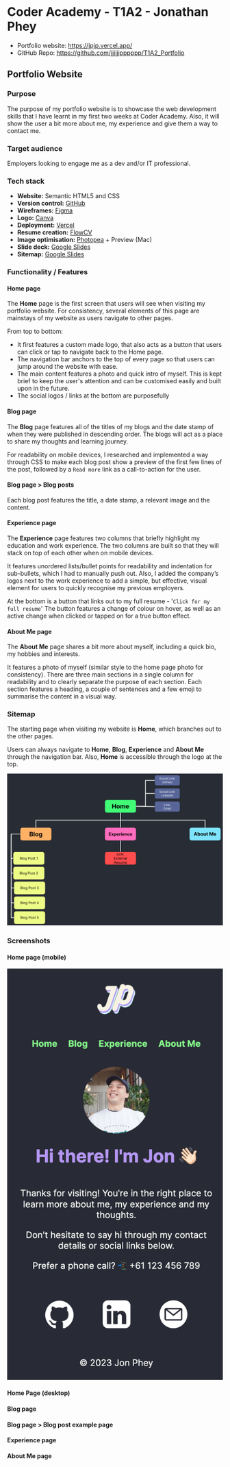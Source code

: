 # Coder Academy - T1A2 - Jonathan Phey

- Portfolio website: https://jpjp.vercel.app/
- GitHub Repo: https://github.com/jjjjjjpppppp/T1A2_Portfolio

## Portfolio Website

### Purpose
The purpose of my portfolio website is to showcase the web development skills that I have learnt in my first two weeks at Coder Academy. Also, it will show the user a bit more about me, my experience and give them a way to contact me.

### Target audience

Employers looking to engage me as a dev and/or IT professional. 

### Tech stack 

- **Website:** Semantic HTML5 and CSS
- **Version control:** [GitHub](https://github.com/jjjjjjpppppp/T1A2_Portfolio)
- **Wireframes:** [Figma](https://www.figma.com/)
- **Logo:** [Canva](https://www.canva.com/)
- **Deployment:** [Vercel](https://vercel.com/)
- **Resume creation:** [FlowCV](https://flowcv.com/)
- **Image optimisation:** [Photopea](https://www.photopea.com/) + Preview (Mac)
- **Slide deck:** [Google Slides](https://workspace.google.com/intl/en/products/slides/)
- **Sitemap:** [Google Slides](https://workspace.google.com/intl/en/products/slides/)

### Functionality / Features
#### Home page
The **Home** page is the first screen that users will see when visiting my portfolio website. For consistency, several elements of this page are mainstays of my website as users navigate to other pages.

From top to bottom: 
- It first features a custom made logo, that also acts as a button that users can click or tap to navigate back to the Home page.
- The navigation bar anchors to the top of every page so that users can jump around the website with ease.
- The main content features a photo and quick intro of myself. This is kept brief to keep the user's attention and can be customised easily and built upon in the future.
- The social logos / links at the bottom are purposefully 

#### Blog page

The **Blog** page features all of the titles of my blogs and the date stamp of when they were published in descending order. The blogs will act as a place to share my thoughts and learning journey.

For readability on mobile devices, I researched and implemented a way through CSS to make each blog post show a preview of the first few lines of the post, followed by a `Read more` link as a call-to-action for the user.

#### Blog page > Blog posts

Each blog post features the title, a date stamp, a relevant image and the content.

#### Experience page

The **Experience** page features two columns that briefly highlight my education and work experience. The two columns are built so that they will stack on top of each other when on mobile devices. 

It features unordered lists/bullet points for readability and indentation for sub-bullets, which I had to manually push out. Also, I added the company’s logos next to the work experience to add a simple, but effective, visual element for users to quickly recognise my previous employers.

At the bottom is a button that links out to my full resume - '`Click for my full resume`' The button features a change of colour on hover, as well as an active change when clicked or tapped on for a true button effect.

#### About Me page

The **About Me** page shares a bit more about myself, including a quick bio, my hobbies and interests.

It features a photo of myself (similar style to the home page photo for consistency). There are three main sections in a single column for readability and to clearly separate the purpose of each section. Each section features a heading, a couple of sentences and a few emoji to summarise the content in a visual way.

### Sitemap

The starting page when visiting my website is **Home**, which branches out to the other pages. 

Users can always navigate to **Home**, **Blog**, **Experience** and **About Me** through the navigation bar. Also, **Home** is accessible through the logo at the top.

![Image of sitemap](./docs/sitemap.png 'Sitemap')

<!-- SAVE THIS TILL LAST IN CASE IT CHANGES -->
### Screenshots

#### Home page (mobile)
![Screenshot of home page (mobile))](./docs/home_mobile.png 'Home (mobile)')

#### Home Page (desktop)


#### Blog page

#### Blog page > Blog post example page

#### Experience page

#### About Me page
